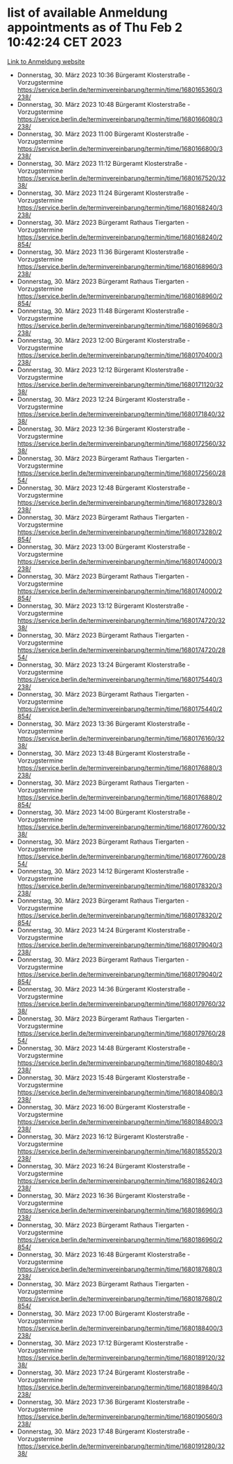# list of available Anmeldung appointments as of Thu Feb  2 10:42:24 CET 2023
[Link to Anmeldung website](https://service.berlin.de/terminvereinbarung/termin/tag.php?termin=0&anliegen[]=120686&dienstleisterlist=122210,122217,327316,122219,327312,122227,327314,122231,327346,122243,327348,122252,329742,122260,329745,122262,329748,122254,329751,122271,327278,122273,327274,122277,327276,330436,122280,327294,122282,327290,122284,327292,327539,122291,327270,122285,327266,122286,327264,122296,327268,150230,329760,122301,327282,122297,327286,122294,327284,122312,329763,122314,329775,122304,327330,122311,327334,122309,327332,122281,327352,122279,329772,122276,327324,122274,327326,122267,329766,122246,327318,122251,327320,122257,327322,122208,327298,122226,327300,121362,121364&herkunft=http%3A%2F%2Fservice.berlin.de%2Fdienstleistung%2F120686%2F)
- Donnerstag, 30. März 2023 10:36 Bürgeramt Klosterstraße - Vorzugstermine https://service.berlin.de/terminvereinbarung/termin/time/1680165360/3238/
- Donnerstag, 30. März 2023 10:48 Bürgeramt Klosterstraße - Vorzugstermine https://service.berlin.de/terminvereinbarung/termin/time/1680166080/3238/
- Donnerstag, 30. März 2023 11:00 Bürgeramt Klosterstraße - Vorzugstermine https://service.berlin.de/terminvereinbarung/termin/time/1680166800/3238/
- Donnerstag, 30. März 2023 11:12 Bürgeramt Klosterstraße - Vorzugstermine https://service.berlin.de/terminvereinbarung/termin/time/1680167520/3238/
- Donnerstag, 30. März 2023 11:24 Bürgeramt Klosterstraße - Vorzugstermine https://service.berlin.de/terminvereinbarung/termin/time/1680168240/3238/
- Donnerstag, 30. März 2023  Bürgeramt Rathaus Tiergarten - Vorzugstermine https://service.berlin.de/terminvereinbarung/termin/time/1680168240/2854/
- Donnerstag, 30. März 2023 11:36 Bürgeramt Klosterstraße - Vorzugstermine https://service.berlin.de/terminvereinbarung/termin/time/1680168960/3238/
- Donnerstag, 30. März 2023  Bürgeramt Rathaus Tiergarten - Vorzugstermine https://service.berlin.de/terminvereinbarung/termin/time/1680168960/2854/
- Donnerstag, 30. März 2023 11:48 Bürgeramt Klosterstraße - Vorzugstermine https://service.berlin.de/terminvereinbarung/termin/time/1680169680/3238/
- Donnerstag, 30. März 2023 12:00 Bürgeramt Klosterstraße - Vorzugstermine https://service.berlin.de/terminvereinbarung/termin/time/1680170400/3238/
- Donnerstag, 30. März 2023 12:12 Bürgeramt Klosterstraße - Vorzugstermine https://service.berlin.de/terminvereinbarung/termin/time/1680171120/3238/
- Donnerstag, 30. März 2023 12:24 Bürgeramt Klosterstraße - Vorzugstermine https://service.berlin.de/terminvereinbarung/termin/time/1680171840/3238/
- Donnerstag, 30. März 2023 12:36 Bürgeramt Klosterstraße - Vorzugstermine https://service.berlin.de/terminvereinbarung/termin/time/1680172560/3238/
- Donnerstag, 30. März 2023  Bürgeramt Rathaus Tiergarten - Vorzugstermine https://service.berlin.de/terminvereinbarung/termin/time/1680172560/2854/
- Donnerstag, 30. März 2023 12:48 Bürgeramt Klosterstraße - Vorzugstermine https://service.berlin.de/terminvereinbarung/termin/time/1680173280/3238/
- Donnerstag, 30. März 2023  Bürgeramt Rathaus Tiergarten - Vorzugstermine https://service.berlin.de/terminvereinbarung/termin/time/1680173280/2854/
- Donnerstag, 30. März 2023 13:00 Bürgeramt Klosterstraße - Vorzugstermine https://service.berlin.de/terminvereinbarung/termin/time/1680174000/3238/
- Donnerstag, 30. März 2023  Bürgeramt Rathaus Tiergarten - Vorzugstermine https://service.berlin.de/terminvereinbarung/termin/time/1680174000/2854/
- Donnerstag, 30. März 2023 13:12 Bürgeramt Klosterstraße - Vorzugstermine https://service.berlin.de/terminvereinbarung/termin/time/1680174720/3238/
- Donnerstag, 30. März 2023  Bürgeramt Rathaus Tiergarten - Vorzugstermine https://service.berlin.de/terminvereinbarung/termin/time/1680174720/2854/
- Donnerstag, 30. März 2023 13:24 Bürgeramt Klosterstraße - Vorzugstermine https://service.berlin.de/terminvereinbarung/termin/time/1680175440/3238/
- Donnerstag, 30. März 2023  Bürgeramt Rathaus Tiergarten - Vorzugstermine https://service.berlin.de/terminvereinbarung/termin/time/1680175440/2854/
- Donnerstag, 30. März 2023 13:36 Bürgeramt Klosterstraße - Vorzugstermine https://service.berlin.de/terminvereinbarung/termin/time/1680176160/3238/
- Donnerstag, 30. März 2023 13:48 Bürgeramt Klosterstraße - Vorzugstermine https://service.berlin.de/terminvereinbarung/termin/time/1680176880/3238/
- Donnerstag, 30. März 2023  Bürgeramt Rathaus Tiergarten - Vorzugstermine https://service.berlin.de/terminvereinbarung/termin/time/1680176880/2854/
- Donnerstag, 30. März 2023 14:00 Bürgeramt Klosterstraße - Vorzugstermine https://service.berlin.de/terminvereinbarung/termin/time/1680177600/3238/
- Donnerstag, 30. März 2023  Bürgeramt Rathaus Tiergarten - Vorzugstermine https://service.berlin.de/terminvereinbarung/termin/time/1680177600/2854/
- Donnerstag, 30. März 2023 14:12 Bürgeramt Klosterstraße - Vorzugstermine https://service.berlin.de/terminvereinbarung/termin/time/1680178320/3238/
- Donnerstag, 30. März 2023  Bürgeramt Rathaus Tiergarten - Vorzugstermine https://service.berlin.de/terminvereinbarung/termin/time/1680178320/2854/
- Donnerstag, 30. März 2023 14:24 Bürgeramt Klosterstraße - Vorzugstermine https://service.berlin.de/terminvereinbarung/termin/time/1680179040/3238/
- Donnerstag, 30. März 2023  Bürgeramt Rathaus Tiergarten - Vorzugstermine https://service.berlin.de/terminvereinbarung/termin/time/1680179040/2854/
- Donnerstag, 30. März 2023 14:36 Bürgeramt Klosterstraße - Vorzugstermine https://service.berlin.de/terminvereinbarung/termin/time/1680179760/3238/
- Donnerstag, 30. März 2023  Bürgeramt Rathaus Tiergarten - Vorzugstermine https://service.berlin.de/terminvereinbarung/termin/time/1680179760/2854/
- Donnerstag, 30. März 2023 14:48 Bürgeramt Klosterstraße - Vorzugstermine https://service.berlin.de/terminvereinbarung/termin/time/1680180480/3238/
- Donnerstag, 30. März 2023 15:48 Bürgeramt Klosterstraße - Vorzugstermine https://service.berlin.de/terminvereinbarung/termin/time/1680184080/3238/
- Donnerstag, 30. März 2023 16:00 Bürgeramt Klosterstraße - Vorzugstermine https://service.berlin.de/terminvereinbarung/termin/time/1680184800/3238/
- Donnerstag, 30. März 2023 16:12 Bürgeramt Klosterstraße - Vorzugstermine https://service.berlin.de/terminvereinbarung/termin/time/1680185520/3238/
- Donnerstag, 30. März 2023 16:24 Bürgeramt Klosterstraße - Vorzugstermine https://service.berlin.de/terminvereinbarung/termin/time/1680186240/3238/
- Donnerstag, 30. März 2023 16:36 Bürgeramt Klosterstraße - Vorzugstermine https://service.berlin.de/terminvereinbarung/termin/time/1680186960/3238/
- Donnerstag, 30. März 2023  Bürgeramt Rathaus Tiergarten - Vorzugstermine https://service.berlin.de/terminvereinbarung/termin/time/1680186960/2854/
- Donnerstag, 30. März 2023 16:48 Bürgeramt Klosterstraße - Vorzugstermine https://service.berlin.de/terminvereinbarung/termin/time/1680187680/3238/
- Donnerstag, 30. März 2023  Bürgeramt Rathaus Tiergarten - Vorzugstermine https://service.berlin.de/terminvereinbarung/termin/time/1680187680/2854/
- Donnerstag, 30. März 2023 17:00 Bürgeramt Klosterstraße - Vorzugstermine https://service.berlin.de/terminvereinbarung/termin/time/1680188400/3238/
- Donnerstag, 30. März 2023 17:12 Bürgeramt Klosterstraße - Vorzugstermine https://service.berlin.de/terminvereinbarung/termin/time/1680189120/3238/
- Donnerstag, 30. März 2023 17:24 Bürgeramt Klosterstraße - Vorzugstermine https://service.berlin.de/terminvereinbarung/termin/time/1680189840/3238/
- Donnerstag, 30. März 2023 17:36 Bürgeramt Klosterstraße - Vorzugstermine https://service.berlin.de/terminvereinbarung/termin/time/1680190560/3238/
- Donnerstag, 30. März 2023 17:48 Bürgeramt Klosterstraße - Vorzugstermine https://service.berlin.de/terminvereinbarung/termin/time/1680191280/3238/
